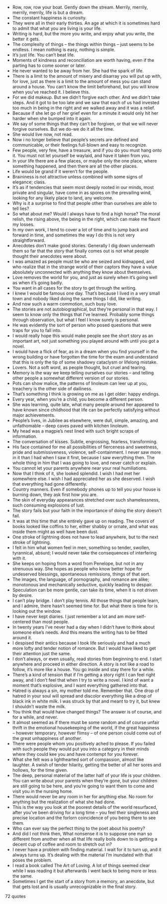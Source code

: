  - Row, row, row your boat. Gently down the stream. Merrily, merrily, merrily, merrily, life is but a dream.
 - The constant happiness is curiosity.
 - They were all in their early thirties. An age at which it is sometimes hard to admit that what you are living is your life.
 - Writing is hard, but the more you write, and enjoy what you write, the better it gets.
 - The complexity of things – the things within things – just seems to be endless. I mean nothing is easy, nothing is simple.
 - It’s just life. You can’t beat life.
 - Moments of kindness and reconciliation are worth having, even if the parting has to come sooner or later.
 - He never wanted to be away from her. She had the spark of life.
 - There is a limit to the amount of misery and disarray you will put up with, for love, just as there is a limit to the amount of mess you can stand around a house. You can’t know the limit beforehand, but you will know when you’ve reached it. I believe this.
 - For we did makeup. But we didn’t forgive each other. And we didn’t take steps. And it got to be too late and we saw that each of us had invested too much in being in the right and we walked away and it was a relief.
 - Because if she let go of her grief even for a minute it would only hit her harder when she bumped into it again.
 - We say of some things that they can’t be forgiven, or that we will never forgive ourselves. But we do-we do it all the time.
 - She would live now, not read.
 - Now i no longer believe that people’s secrets are defined and communicable, or their feelings full-blown and easy to recognize.
 - Few people, very few, have a treasure, and if you do you must hang onto it. You must not let yourself be waylaid, and have it taken from you.
 - In your life there are a few places, or maybe only the one place, where something happened, and then there are all the other places.
 - Life would be grand if it weren’t for the people.
 - Braininess is not attractive unless combined with some signs of elegance; class.
 - It’s as if tendencies that seem most deeply rooted in our minds, most private and singular, have come in as spores on the prevailing wind, looking for any likely place to land, any welcome.
 - Why is it a surprise to find that people other than ourselves are able to tell lies?
 - So what about me? Would I always have to find a high horse? The moral relish, the rising above, the being in the right, which can make me flaunt my losses.
 - In my own work, I tend to cover a lot of time and to jump back and forward in time, and sometimes the way I do this is not very straightforward.
 - Anecdotes don’t make good stories. Generally I dig down underneath them so far that the story that finally comes out is not what people thought their anecdotes were about.
 - I was amazed as people must be who are seized and kidnapped, and who realize that in the strange world of their captors they have a value absolutely unconnected with anything they know about themselves.
 - Love removes the world for you, and just as surely when it’s going well as when it’s going badly.
 - You want in all cases for the story to get through the writing.
 - I knew I would be famous one day. That’s because I lived in a very small town and nobody liked doing the same things I did, like writing.
 - And now such a warm commotion, such busy love.
 - The stories are not autobiographical, but they’re personal in that way. I seem to know only the things that I’ve learned. Probably some things through observation, but what I feel I know surely is personal.
 - He was evidently the sort of person who posed questions that were traps for you to fall into.
 - I would really hope this would make people see the short story as an important art, not just something you played around with until you got a novel.
 - I would have a flick of fear, as in a dream when you find yourself in the wrong building or have forgotten the time for the exam and understand that this is only the tip of some shadowy cataclysm or lifelong mistake.
 - Lovers. Not a soft word, as people thought, but cruel and tearing.
 - Memory is the way we keep telling ourselves our stories – and telling other people a somewhat different version of our stories.
 - Pots can show malice, the patterns of linoleum can leer up at you, treachery is the other side of dailiness.
 - That’s something I think is growing on me as I get older: happy endings.
 - Every year, when you’re a child, you become a different person.
 - She was learning, quite late, what many people around her appeared to have known since childhood that life can be perfectly satisfying without major achievements.
 - People’s lives, in Jubilee as elsewhere, were dull, simple, amazing, and unfathomable – deep caves paved with kitchen linoleum.
 - My head was a magpie’s nest lined with such bright scraps of information.
 - The conversation of kisses. Subtle, engrossing, fearless, transforming.
 - His face contained for me all possibilities of fierceness and sweetness, pride and submissiveness, violence, self-containment. I never saw more in it than I had when I saw it first, because I saw everything then. The whole thing in him that I was going to love, and never catch or explain.
 - You cannot let your parents anywhere near your real humiliations.
 - Now that I think of it, she looked splendid. I wish I had met her somewhere else. I wish I had appreciated her as she deserved. I wish that everything had gone differently.
 - Country manners. Even if somebody phones up to tell you your house is burning down, they ask first how you are.
 - The skin of everyday appearances stretched over such shamelessness, such consuming explosions of lust.
 - The story fails but your faith in the importance of doing the story doesn’t fail.
 - It was at this time that she entirely gave up on reading. The covers of books looked like coffins to her, either shabby or ornate, and what was inside them might as well have been dust.
 - One stroke of lightning does not have to lead anywhere, but to the next stroke of lightning.
 - I felt in him what women feel in men, something so tender, swollen, tyrannical, absurd; I would never take the consequences of interfering with it.
 - She keeps on hoping from a word from Penelope, but not in any strenuous way. She hopes as people who know better hope for undeserved blessings, spontaneous remissions, things of that sort.
 - The images, the language, of pornography, and romance are alike; monotonous and mechanically seductive, quickly leading to despair.
 - Speculation can be more gentle, can take its time, when it is not driven by desire.
 - I can’t play bridge. I don’t play tennis. All those things that people learn, and I admire, there hasn’t seemed time for. But what there is time for is looking out the window.
 - I have never kept diaries. I just remember a lot and am more self-centered than most people.
 - In twenty years I’ve never had a day when I didn’t have to think about someone else’s needs. And this means the writing has to be fitted around it.
 - I despised their antics because I took life seriously and had a much more lofty and tender notion of romance. But I would have liked to get their attention just the same.
 - I don’t always, or even usually, read stories from beginning to end. I start anywhere and proceed in either direction. A story is not like a road to follow, it’s more like a house. You go inside and stay there for a while.
 - There’s a kind of tension that if I’m getting a story right I can feel right away, and I don’t feel that when I try to write a novel. I kind of want a moment that’s explosive, and I want everything gathered into that.
 - Hatred is always a sin, my mother told me. Remember that. One drop of hatred in your soul will spread and discolor everything like a drop of black ink in white milk. I was struck by that and meant to try it, but knew I shouldn’t waste the milk.
 - You think that would have changed things? The answer is of course, and for a while, and never.
 - It almost seemed as if there must be some random and of course unfair thrift in the emotional housekeeping of the world, if the great happiness – however temporary, however flimsy – of one person could come out of the great unhappiness of another.
 - There were people whom you positively ached to please. If you failed with such people they would put you into a category in their minds where they could kee you and have contempt for you forever.
 - What she felt was a lighthearted sort of compassion, almost like laughter. A swish of tender hilarity, getting the better of all her sores and hollows, for the time given.
 - The deep, personal material of the latter half of your life is your children. You can write about your parents when they’re gone, but your children are still going to be here, and you’re going to want them to come and visit you in the nursing home.
 - There would never be any room in her for anything else. No room for anything but the realization of what she had done.
 - This is the way you look at the poorest details of the world resurfaced, after you’ve been driving for a long time – you feel their singleness and precise location and the forlorn coincidence of you being there to see them.
 - Who can ever say the perfect thing to the poet about his poetry?
 - And did I not think then, What nonsense it is to suppose one man so different from another when all that life really boils down to is getting a decent cup of coffee and room to stretch out in?
 - I never have a problem with finding material. I wait for it to turn up, and it always turns up. It’s dealing with the material I’m inundated with that poses the problem.
 - I read a book called The Art of Loving. A lot of things seemed clear while I was reading it but afterwards I went back to being more or less the same.
 - Sometimes I get the start of a story from a memory, an anecdote, but that gets lost and is usually unrecognizable in the final story.

72 quotes